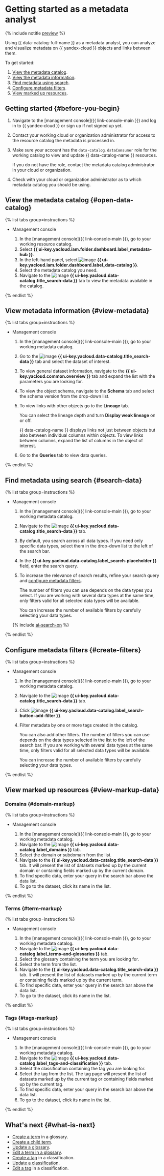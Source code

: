 # Getting started as a metadata analyst



{% include notitle [preview](../../_includes/note-preview.md) %}



Using {{ data-catalog-full-name }} as a metadata analyst, you can analyze and visualize metadata on {{ yandex-cloud }} objects and links between them.

To get started:

1. [View the metadata catalog](#open-data-catalog).
1. [View the metadata information](#view-metadata).
1. [Find metadata using search](#search-data).
1. [Configure metadata filters](#create-filters).
1. [View marked up resources](#view-markup-data).

## Getting started {#before-you-begin}

1. Navigate to the [management console]({{ link-console-main }}) and log in to {{ yandex-cloud }} or sign up if not signed up yet.

1. Contact your working cloud or organization administrator for access to the resource catalog the metadata is processed in.

1. Make sure your account has the `data-catalog.dataConsumer` role for the working catalog to view and update {{ data-catalog-name }} resources.

    If you do not have the role, contact the metadata catalog administrator in your cloud or organization.

1. Check with your cloud or organization administrator as to which metadata catalog you should be using.

## View the metadata catalog {#open-data-catalog}

{% list tabs group=instructions %}

- Management console

  1. In the [management console]({{ link-console-main }}), go to your working resource catalog.
  1. Select **{{ ui-key.yacloud.iam.folder.dashboard.label_metadata-hub }}**.
  1. In the left-hand panel, select ![image](../../_assets/console-icons/folder-magnifier.svg) **{{ ui-key.yacloud.iam.folder.dashboard.label_data-catalog }}**.
  1. Select the metadata catalog you need.
  1. Navigate to the ![image](../../_assets/console-icons/database-magnifier.svg) **{{ ui-key.yacloud.data-catalog.title_search-data }}** tab to view the metadata available in the catalog.

{% endlist %}

## View metadata information {#view-metadata}

{% list tabs group=instructions %}

- Management console

  1. In the [management console]({{ link-console-main }}), go to your working metadata catalog.
  1. Go to the ![image](../../_assets/console-icons/database-magnifier.svg) **{{ ui-key.yacloud.data-catalog.title_search-data }}** tab and select the dataset of interest.
  1. To view general dataset information, navigate to the **{{ ui-key.yacloud.common.overview }}** tab and expand the list with the parameters you are looking for.
  1. To view the object schema, navigate to the **Schema** tab and select the schema version from the drop-down list.
  1. To view links with other objects go to the **Lineage** tab.

     You can select the lineage depth and turn **Display weak lineage** on or off.

     {{ data-catalog-name }} displays links not just between objects but also between individual columns within objects. To view links between columns, expand the list of columns in the object of interest.

  1. Go to the **Queries** tab to view data queries.

{% endlist %}

## Find metadata using search {#search-data}

{% list tabs group=instructions %}

- Management console

  1. In the [management console]({{ link-console-main }}), go to your working metadata catalog.
  1. Navigate to the ![image](../../_assets/console-icons/database-magnifier.svg) **{{ ui-key.yacloud.data-catalog.title_search-data }}** tab.
  1. By default, you search across all data types. If you need only specific data types, select them in the drop-down list to the left of the search bar.
  1. In the **{{ ui-key.yacloud.data-catalog.label_search-placeholder }}** field, enter the search query.
  1. To increase the relevance of search results, refine your search query and [configure metadata filters](#create-filters).

     The number of filters you can use depends on the data types you select. If you are working with several data types at the same time, only filters valid for all selected data types will be available.

     You can increase the number of available filters by carefully selecting your data types.

  {% include [ai-search-on](../../_includes/metadata-hub/data-catalog-ai-search.md) %}

{% endlist %}

## Configure metadata filters {#create-filters}

{% list tabs group=instructions %}

- Management console

  1. In the [management console]({{ link-console-main }}), go to your working metadata catalog.
  1. Navigate to the ![image](../../_assets/console-icons/database-magnifier.svg) **{{ ui-key.yacloud.data-catalog.title_search-data }}** tab.
  1. Click ![image](../../_assets/console-icons/plus.svg) **{{ ui-key.yacloud.data-catalog.label_search-button-add-filter }}**.
  1. Filter metadata by one or more tags created in the catalog.

     You can also add other filters. The number of filters you can use depends on the data types selected in the list to the left of the search bar. If you are working with several data types at the same time, only filters valid for all selected data types will be available.

     You can increase the number of available filters by carefully selecting your data types.

{% endlist %}

## View marked up resources {#view-markup-data}

### Domains {#domain-markup}

{% list tabs group=instructions %}

- Management console

  1. In the [management console]({{ link-console-main }}), go to your working metadata catalog.
  1. Navigate to the ![image](../../_assets/console-icons/globe.svg) **{{ ui-key.yacloud.data-catalog.label_domains }}** tab.
  1. Select the domain or subdomain from the list.
  1. Navigate to the **{{ ui-key.yacloud.data-catalog.title_search-data }}** tab. It will present the list of datasets marked up by the current domain or containing fields marked up by the current domain.
  1. To find specific data, enter your query in the search bar above the data list.
  1. To go to the dataset, click its name in the list.

{% endlist %}

### Terms {#term-markup}

{% list tabs group=instructions %}

- Management console

  1. In the [management console]({{ link-console-main }}), go to your working metadata catalog.
  1. Navigate to the ![image](../../_assets/console-icons/book.svg) **{{ ui-key.yacloud.data-catalog.label_terms-and-glossaries }}** tab.
  1. Select the glossary containing the term you are looking for.
  1. Select the term from the list.
  1. Navigate to the **{{ ui-key.yacloud.data-catalog.title_search-data }}** tab. It will present the list of datasets marked up by the current term or containing fields marked up by the current term.
  1. To find specific data, enter your query in the search bar above the data list.
  1. To go to the dataset, click its name in the list.

{% endlist %}

### Tags {#tags-markup}

{% list tabs group=instructions %}

- Management console

  1. In the [management console]({{ link-console-main }}), go to your working metadata catalog.
  1. Navigate to the ![image](../../_assets/console-icons/tag.svg) **{{ ui-key.yacloud.data-catalog.label_tags-and-classification }}** tab.
  1. Select the classification containing the tag you are looking for.
  1. Select the tag from the list. The tag page will present the list of datasets marked up by the current tag or containing fields marked up by the current tag.
  1. To find specific data, enter your query in the search bar above the data list.
  1. To go to the dataset, click its name in the list.

{% endlist %}

## What's next {#what-is-next}

* [Create a term](../operations/data-catalog/create-term.md) in a glossary.
* [Create a child term](../operations/data-catalog/create-term-child.md).
* [Update a glossary](../operations/data-catalog/update-glossary.md).
* [Edit a term in a glossary](../operations/data-catalog/update-term.md).
* [Create a tag](../operations/data-catalog/create-tag.md) in a classification.
* [Update a classification](../operations/data-catalog/update-classification.md).
* [Edit a tag](../operations/data-catalog/update-tag.md) in a classification.
